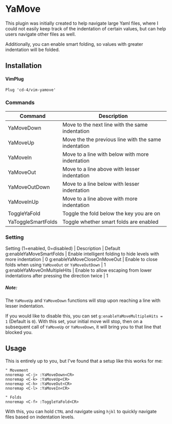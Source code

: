 # YaMove

This plugin was initially created to help navigate large Yaml files, where
I could not easily keep track of the indentation of certain values, but can
help users navigate other files as well.

Additionally, you can enable smart folding, so values with greater indentation
will be folded.

## Installation

#### VimPlug

```
Plug 'cd-4/vim-yamove'
```

### Commands

Command | Description
--- | ---
YaMoveDown | Move to the next line with the same indentation
YaMoveUp | Move the the previous line with the same indentation
YaMoveIn | Move to a line with below with more indentation
YaMoveOut | Move to a line above with lesser indentation
YaMoveOutDown | Move to a line below with lesser indentation
YaMoveInUp | Move to a line above with more indentation
ToggleYaFold | Toggle the fold below the key you are on
YaToggleSmartFolds | Toggle whether smart folds are enabled

### Setting

Setting (1=enabled, 0=disabled) | Description | Default
g:enableYaMoveSmartFolds | Enable intelligent folding to hide levels with more indentation | 0
g:enableYaMoveCloseOnMoveOut | Enable to close folds when using `YaMoveOut` or `YaMoveOutDown` | 1
g:enableYaMoveOnMultipleHits | Enable to allow escaping from lower indentations after pressing the direction twice | 1

##### Note:

The `YaMoveUp` and `YaMoveDown` functions will stop upon reaching a line with
lesser indentation.

If you would like to disable this, you can set `g:enableYaMoveMultipleHits = 1` (Default is `0`). With this set, your initial move will stop, then on a subsequent call of `YaMoveUp` or `YaMoveDown`, it will bring you to that line that blocked you.


## Usage

This is entirely up to you, but I've found that a setup like this works for me:

```
" Movement
nnoremap <C-j> :YaMoveDown<CR>
nnoremap <C-k> :YaMoveUp<CR>
nnoremap <C-h> :YaMoveOut<CR>
nnoremap <C-l> :YaMoveIn<CR>

" Folds
nnoremap <C-f> :ToggleYaFold<CR>
```

With this, you can hold `CTRL` and navigate using `hjkl` to quickly
navigate files based on indentation levels.
